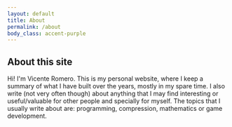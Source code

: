 ```yaml
---
layout: default
title: About
permalink: /about
body_class: accent-purple
---
```


## About this site

Hi! I'm Vicente Romero. This is my personal website, where I keep a summary of what I have built over the years, mostly in my spare time. I also write (not very often though) about anything that I may find interesting or useful/valuable for other people and specially for myself. The topics that I usually write about are: programming, compression, mathematics or game development.
